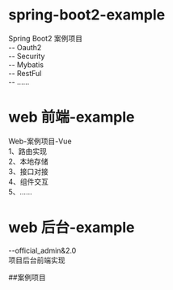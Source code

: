 # spring-boot2-example
  Spring Boot2 案例项目  
-- Oauth2  
-- Security  
-- Mybatis  
-- RestFul  
-- ......

# web 前端-example
  Web-案例项目-Vue  
1、路由实现  
2、本地存储  
3、接口对接  
4、组件交互  
5、......

# web 后台-example
--official_admin&2.0  
项目后台前端实现



##案例项目

